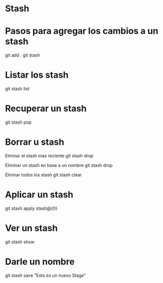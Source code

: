 # Stash

# Pasos para agregar los cambios a un stash

git add .
git stash

# Listar los stash

git stash list

# Recuperar un stash

git stash pop

# Borrar u stash

Elminar el stash mas reciente
git stash drop

Eliminar un stash en base a un nombre
git stash drop <nombre>

Elminar todos los stash
git stash clear

# Aplicar un stash

git stash apply stash@{0}

# Ver un stash
git stash show <nombre>

# Darle un nombre
git stash save "Esto es un nuevo Stage"